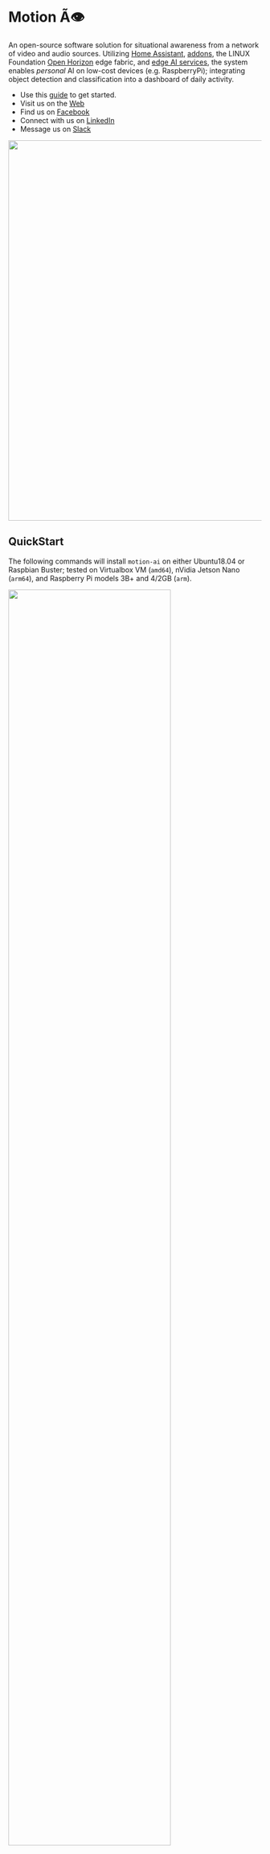 #  Motion &Atilde;&#128065;
An open-source software solution for situational awareness from a network of video and audio sources.  Utilizing [Home Assistant](http://home-assistant.io), [addons](http://github.com/motion-ai/addons), the LINUX Foundation [Open Horizon](http://github.com/open-horizon) edge fabric, and [edge AI services](https://github.com/motion-ai/open-horizon), the system enables _personal_ AI on low-cost devices (e.g. RaspberryPi); integrating object detection and classification into a dashboard of daily activity.

+ Use this [guide](docs/QUICKSTART.md) to get started.
+ Visit us on the [Web](http://www.motion-ai.com)
+ Find us on [Facebook](https://www.facebook.com/groups/motionai/)
+ Connect with us on [LinkedIn](https://www.linkedin.com/company/motion-%C3%A3i)
+ Message us on [Slack](https://join.slack.com/t/motionai/shared_invite/zt-gdf19rup-zIseUFLoLSD0NkC5hpr~EQ)

<img src="docs/samples/example-motion-detection.gif" width=756>

## QuickStart
The following commands will install `motion-ai` on either Ubuntu18.04 or Raspbian Buster; tested on Virtualbox VM (`amd64`), nVidia Jetson Nano (`arm64`), and Raspberry Pi models 3B+ and 4/2GB (`arm`).

<img src="docs/samples/install-linux.jpg" width="80%">

Reboot the system when complete; for example:

```
sudo apt update -qq -y
sudo apt install -qq -y make git curl jq ssh
git clone http://github.com/dcmartin/motion-ai
cd motion-ai
sudo ./sh/get.hassio.sh
cp homeassistant/motion/webcams.json.tmpl webcams.json
make
reboot
```

When the system reboots, install the [MQTT](https://github.com/home-assistant/hassio-addons/tree/master/mosquitto) and [Motion Classic](https://github.com/dcmartin/addon-motion-video0/) _add-ons_.

change to the installation directory, download the YOLO weights (n.b. `tiny-v2` is the default) to avoid downloading each time the container is started, for example:

```
cd ~/motion-ai
wget http://pjreddie.com/media/files/yolov2-tiny-voc.weights
```

There are several models available (n.b. see `YOLO_CONFIG` [option](https://github.com/dcmartin/motion-ai/blob/master/docs/MOTION.md#---start-yolo4motion-service)):

+ `yolov3-tiny.weights`
+ `yolov2.weights`
+ `yolov3.weights`

To download them all, use the following command:

```
for m in yolov3-tiny.weights yolov2.weights yolov3.weights; do wget http://pjreddie.com/media/files/${m}; done
```

After you download the weights for YOLO, run the following commands to start the AI's; for example:

```
./sh/yolo4motion.sh
./sh/face4motion.sh
./sh/alpr4motion.sh
```

# What  is _edge AI_?
The edge of the network is where connectivity is lost and privacy is challenged.

Low-cost computing (e.g. RaspberryPi, nVidia Jetson Nano, Intel NUC) as well as hardware accelerators (e.g. Google Coral TPU, Intel Movidius Neural Compute Stick v2) provide the opportunity to utilize artificial intelligence in the privacy and safety of a home or business.

To provide for multiple operational scenarios and use-cases (e.g. the elder's _activities of daily living_ (ADL)), the platform is relatively agnostic toward AI models or hardware and more dependent on system availability for development and testing.

An AI's **prediction quality** is dependent on the  _variety_, _volume_, and _veracity_ of the training data (n.b. see [_Understanding AI_](https://www.linkedin.com/pulse/understanding-ai-david-c-martin/), as the underlying deep, convolutional, neural-networks -- and other algorithms -- must be trained using information that represents the scenario, use-case, and environment; better predictions come from better information.

The Motion &Atilde;&#128065; system provides a _personal AI_ incorporating both a wide variety artificial intelligence, machine learning, and statistical models as well as a closed-loop learning cycle (n.b. see [_Building a Better Bot_](https://www.linkedin.com/pulse/building-better-bot-david-c-martin/)); increasing the volume, variety, and veracity of the corpus of knowledge.

## Composition
The `motion-ai` solution is composed of two primary components:

+ [Home Assistant](http://home-assistant.io) - open-source home automation system
+ [Open Horizon](http://github.com/open-horizon) - [edge AI](http://github.com/dcmartin/open-horizon)  platform

Home Assistant _add-ons_:

+ [`motion`](http://github.com/motion-ai/addons/blob/master/motion/README.md) - _add-on_ for Home Assistant - captures images and video of motion (n.b. [motion-project.github.io](http://motion-project.github.io))
+ [`MQTT`](https://github.com/home-assistant/hassio-addons/blob/master/mosquitto/README.md) - messaging broker 
+ [`FTP`](https://github.com/hassio-addons/addon-ftp/blob/master/README.md) - optional, only required for `ftpd` type cameras

Open Horizon AI _services_:

+ `yolo4motion` - [object detection and classification](https://pjreddie.com/darknet/yolo/) 
+ `face4motion` - [face detection](http://github.com/dcmartin/openface) 
+ `alpr4motion` - [license plate detection and classification](http://github.com/dcmartin/openface) 
+ `pose4motion` - [ human pose estimation](http://github.com/dcmartin/openpose)

## Status
![](https://img.shields.io/github/license/dcmartin/motion.svg?style=flat)
![](https://img.shields.io/github/release/dcmartin/motion.svg?style=flat)
![](https://img.shields.io/github/repo-size/dcmartin/motion.svg?style=flat)
![](https://img.shields.io/github/issues/dcmartin/motion.svg?style=flat)
![](https://img.shields.io/github/tag/dcmartin/motion.svg?style=flat)

![](https://img.shields.io/github/last-commit/dcmartin/motion.svg?style=flat)
![](https://img.shields.io/github/commit-activity/w/dcmartin/motion.svg?style=flat)
![](https://img.shields.io/github/contributors/dcmartin/motion.svg?style=flat)

## Videos

+ [A Tour of Motion &Atilde;&#128065; in action](https://youtu.be/NxUJEsBlktg)
+ [Installation of Motion &Atilde;&#128065; in five (5) easy steps](https://youtu.be/0dlx24lL_H8)

## Example
The system provides a default display of aggregated information sufficient to understand level of activity.

<img src="docs/samples/default.png" width="512">

A more detailed interface is provided to administrators _only_, and includes both summary and detailed views for the system, including access to **NetData**  and the **motion add-on** Web interface.

<img src="docs/samples/example.png" width="1024">

Data may be saved locally and processed to produce historical graphs as well as exported for analysis using other tools (e.g. time-series database _InfluxDB_ and analysis front-end _Grafana_).  Data may also be processed using _Jupyter_ notebooks.

## Supported architectures include:

[aarch64-shield]: https://img.shields.io/badge/aarch64-yes-green.svg
[amd64-shield]: https://img.shields.io/badge/amd64-yes-green.svg
[armv7-shield]: https://img.shields.io/badge/armv7-yes-green.svg
[tegra-shield]: https://img.shields.io/badge/tegra-yes-green.svg
[cuda-shield]: https://img.shields.io/badge/cuda-yes-green.svg
[coral-shield]: https://img.shields.io/badge/coral-beta-yellow.svg
[ncs2-shield]: https://img.shields.io/badge/ncs2-alpha-orange.svg

**CPU only**

+ ![Supports amd64 Architecture][amd64-shield] - `arm64` - Intel/AMD 64-bit virtual machines and devices
+ ![Supports aarch64 Architecture][aarch64-shield] - `aarch64` - ARMv8 64-bit devices 
+ ![Supports armv7 Architecture][armv7-shield] - `armv7` - ARMv7 32-bit devices (e.g. RaspberryPi 3/4)

**GPU accelerated**

+ ![Supports tegra Architecture][tegra-shield] -`aarch64` -  with nVidia GPU
+ ![Supports cuda Architecture][cuda-shield] - `amd64` - with nVida GPU
+ ![Supports coral Architecture][coral-shield] - `armv7`- with Google Coral Tensor Processing Unit
+ ![Supports ncs2 Architecture][ncs2-shield] -`armv7`- with Intel/Movidius  Neural Compute Stick v2

## Installation
Installation is performed in five (5) steps; see [detailed instructions](docs/INSTALL.md).  The software has been tested on the following devices:

+ RaspberryPi Model 3B+ and Model 4 (2 GB); Debian Buster
+ nVidia Jetson Nano and TX2; Ubuntu 18.04
+ VirtualBox VM; Ubuntu 18.04
+ Generic AMD64 w/ nVidia GPU; Ubuntu 18.04

### Accelerated hardware 1: nVidia Jetson Nano (aka `tegra`)
In addition to the nVidia Jetson Nano developer kit, there are also the following recommended components:

1. 4 amp power-supply
2. High-endurance micro-SD card; _minimum_: 32 Gbyte; **recommended**: 64+ Gbyte
3. Jumper or wire for enabling power-supply
4. Fan; 40x20mm; cool heat-sink
5. SSD disk; optional; recommended: 250+ Gbyte
6. USB3/SATA cable and/or enclosure

<img src="docs/samples/jetson-etc.png" width="512">

### Accelerated hardware 2: RaspberryPi 4 with Intel NCS2  (aka `ncs2`)
This configuration includes dual OLED displays to provide display of annotations text and image, as well as a USB-attached camera (n.b. Playstation3 PS/Eye camera).  The Intel/NCS2 implemtation is still in _alpha_ mode and not in the `master` branch.

<img src="docs/samples/pi4-ncs2-oled.png" width="512">

<hr>

# Example: [Age-At-Home](http://www.age-at-home.com)
This system may be used to build solutions for various operational scenarios (e.g. monitoring the elderly to determine patterns of daily activity and alert care-givers and loved ones when aberrations occur); see the [Age-At-Home](http://www.age-at-home.com/) project for more information; example below:

<img src="docs/samples/age-at-home.png" width="512">

<hr>

# Changelog & Releases

Releases are based on Semantic Versioning, and use the format
of ``MAJOR.MINOR.PATCH``. In a nutshell, the version will be incremented
based on the following:

- ``MAJOR``: Incompatible or major changes.
- ``MINOR``: Backwards-compatible new features and enhancements.
- ``PATCH``: Backwards-compatible bugfixes and package updates.

## Author

David C Martin (github@dcmartin.com)

<a href="https://www.buymeacoffee.com/dcmartin" target="_blank"><img width="128" src="https://cdn.buymeacoffee.com/buttons/default-orange.png" alt="Buy Me A Coffee" style="height: 51px !important;width: 217px !important;" ></a>

## Contribute:

+ Let everyone know about this project
+ Test a `netcam` or `local` camera and let me know

Add `motion-ai` as upstream to your repository:

```
git remote add upstream http://github.com/dcmartin/motion-ai.git
```

Please make sure you keep your fork up to date by regularly pulling from upstream. 

```
git fetch upstream
get merge upstream/master
```

## Stargazers
[![Stargazers over time](https://starchart.cc/dcmartin/motion.svg)](https://starchart.cc/dcmartin/motion)

## `CLOC`

Files|language|blank|comment|code
:-------|-------:|-------:|-------:|-------:
1231|JSON|782|0|91110
459|YAML|9928|46482|90979
32|Bourne Shell|345|207|1789
9|Markdown|276|0|962
3|make|105|68|568
3|Python|11|17|96
1|HTML|19|1|90
--------|--------|--------|--------|--------
1738|SUM|11466|46775|185594

<img src="http://clustrmaps.com/map_v2.png?cl=ffffff&w=a&t=n&d=8TDxxKn9npMT6_70gwlS3FcPjhdcBm5j4LskwHzTO5U" width="1">


## License
[![FOSSA Status](https://app.fossa.com/api/projects/git%2Bgithub.com%2Fdcmartin%2Fmotion-ai.svg?type=large)](https://app.fossa.com/projects/git%2Bgithub.com%2Fdcmartin%2Fmotion-ai?ref=badge_large)
